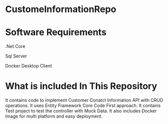 # CustomeInformationRepo
# Software Requirements

.Net Core

Sql Server

Docker Desktop Client




# What is included  In This Repository




It contains code to implement Customer Conatct Information API with CRUD operations. 
It uses Entity Framework Core Code First approach. 
It contains Test project to test the controller with Mock Data.
It also includes Docker Image for multi platform and easy deployment.
